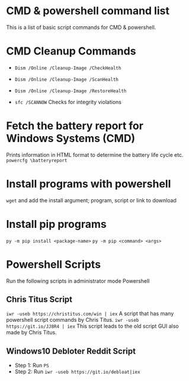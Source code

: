 # CMD & powershell command list
This is a list of basic script commands for CMD & powershell.

# CMD Cleanup Commands
- `Dism /Online /Cleanup-Image /CheckHealth`

- `Dism /Online /Cleanup-Image /ScanHealth`

- `Dism /Online /Cleanup-Image /RestoreHealth`

- `sfc /SCANNOW` Checks for integrity violations

# Fetch the battery report for Windows Systems (CMD)
Prints information in HTML format to determine the battery life cycle etc. 
`powercfg \batteryreport`

# Install programs with powershell
`wget` and add the install argument; program, script or link to download

# Install pip programs
`py -m pip install <package-name>`
`py -m pip <command> <args>`

# Powershell Scripts
Run the following scripts in administrator mode Powershell

## Chris Titus Script
`iwr -useb https://christitus.com/win | iex`
A script that has many powershell script commands by Chris Titus. 
`iwr -useb https://git.io/JJ8R4 | iex` This script leads to the old script GUI also made by Chris Titus.

## Windows10 Debloter Reddit Script 
- Step 1: Run `PS`
- Step 2: Run `iwr -useb https://git.io/debloat|iex`